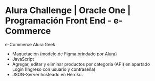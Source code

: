 # Alura Challenge | Oracle One | Programación Front End - e-Commerce

e-Commerce Alura Geek

* Maquetación (modelo de Figma brindado por Alura)
* JavaScript
* Agregar, editar y eliminar productos por categoría (API) en apartado Login (Ingreso con usuario y contraseña)
* JSON-Server hosteado en Heroku.
